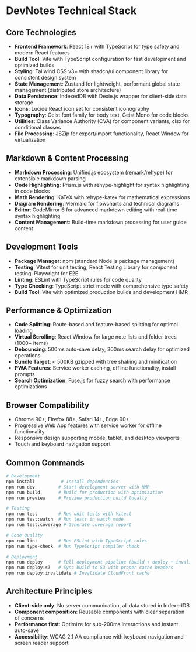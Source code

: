 # DevNotes Technical Stack

## Core Technologies
- **Frontend Framework**: React 18+ with TypeScript for type safety and modern React features
- **Build Tool**: Vite with TypeScript configuration for fast development and optimized builds
- **Styling**: Tailwind CSS v3+ with shadcn/ui component library for consistent design system
- **State Management**: Zustand for lightweight, performant global state management (distributed store architecture)
- **Data Persistence**: IndexedDB with Dexie.js wrapper for client-side data storage
- **Icons**: Lucide React icon set for consistent iconography
- **Typography**: Geist font family for body text, Geist Mono for code blocks
- **Utilities**: Class Variance Authority (CVA) for component variants, clsx for conditional classes
- **File Processing**: JSZip for export/import functionality, React Window for virtualization

## Markdown & Content Processing
- **Markdown Processing**: Unified.js ecosystem (remark/rehype) for extensible markdown parsing
- **Code Highlighting**: Prism.js with rehype-highlight for syntax highlighting in code blocks
- **Math Rendering**: KaTeX with rehype-katex for mathematical expressions
- **Diagram Rendering**: Mermaid for flowcharts and technical diagrams
- **Editor**: CodeMirror 6 for advanced markdown editing with real-time syntax highlighting
- **Content Management**: Build-time markdown processing for user guide content

## Development Tools
- **Package Manager**: npm (standard Node.js package management)
- **Testing**: Vitest for unit testing, React Testing Library for component testing, Playwright for E2E
- **Linting**: ESLint with TypeScript rules for code quality
- **Type Checking**: TypeScript strict mode with comprehensive type safety
- **Build Tool**: Vite with optimized production builds and development HMR

## Performance & Optimization
- **Code Splitting**: Route-based and feature-based splitting for optimal loading
- **Virtual Scrolling**: React Window for large note lists and folder trees (1000+ items)
- **Debouncing**: 500ms auto-save delay, 300ms search delay for optimized operations
- **Bundle Target**: < 500KB gzipped with tree shaking and minification
- **PWA Features**: Service worker caching, offline functionality, install prompts
- **Search Optimization**: Fuse.js for fuzzy search with performance optimizations

## Browser Compatibility
- Chrome 90+, Firefox 88+, Safari 14+, Edge 90+
- Progressive Web App features with service worker for offline functionality
- Responsive design supporting mobile, tablet, and desktop viewports
- Touch and keyboard navigation support

## Common Commands
```bash
# Development
npm install          # Install dependencies
npm run dev         # Start development server with HMR
npm run build       # Build for production with optimization
npm run preview     # Preview production build locally

# Testing
npm run test        # Run unit tests with Vitest
npm run test:watch  # Run tests in watch mode
npm run test:coverage # Generate coverage report

# Code Quality
npm run lint        # Run ESLint with TypeScript rules
npm run type-check  # Run TypeScript compiler check

# Deployment
npm run deploy      # Full deployment pipeline (build + deploy + invalidate)
npm run deploy:s3   # Sync build to S3 with proper cache headers
npm run deploy:invalidate # Invalidate CloudFront cache
```

## Architecture Principles
- **Client-side only**: No server communication, all data stored in IndexedDB
- **Component composition**: Reusable components with clear separation of concerns
- **Performance first**: Optimize for sub-200ms interactions and instant auto-save
- **Accessibility**: WCAG 2.1 AA compliance with keyboard navigation and screen reader support